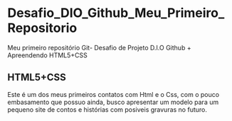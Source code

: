 # Desafio_DIO_Github_Meu_Primeiro_Repositorio
Meu primeiro repositório Git- Desafio de Projeto D.I.O Github + Apreendendo HTML5+CSS
## HTML5+CSS
Este é um dos meus primeiros contatos com Html e o Css, com o pouco embasamento que possuo ainda, busco apresentar um modelo para um pequeno site de contos e histórias com posiveis gravuras no futuro.
